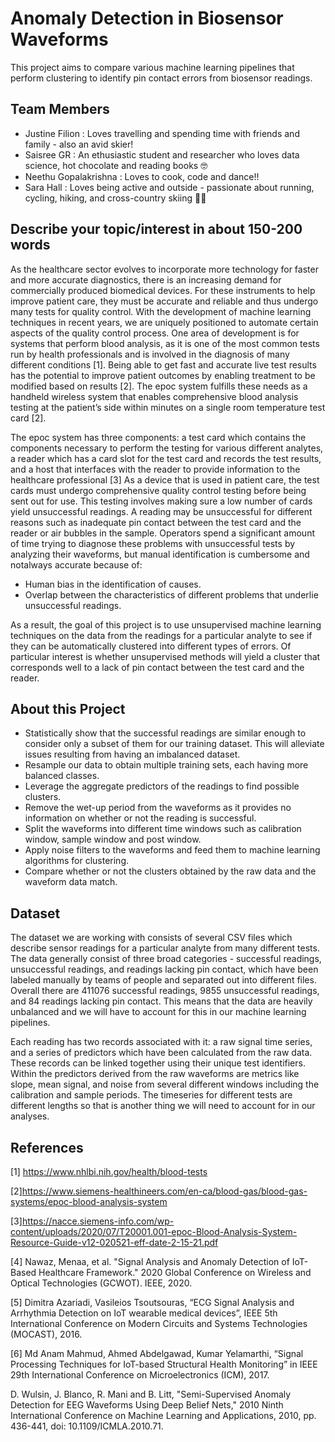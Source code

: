 # Anomaly Detection in Biosensor Waveforms 

This project aims to compare various machine learning pipelines that perform clustering to identify pin contact errors from biosensor readings. 

## Team Members

- Justine Filion : Loves travelling and spending time with friends and family - also an avid skier! 
- Saisree GR : An ethusiastic student and researcher who loves data science, hot chocolate and reading books 🤓
- Neethu Gopalakrishna : Loves to cook, code and dance!!
- Sara Hall : Loves being active and outside - passionate about running, cycling, hiking, and cross-country skiing 🚵‍♀️

## Describe your topic/interest in about 150-200 words

As the healthcare sector evolves to incorporate more technology for faster and more accurate diagnostics, there is an increasing demand for commercially produced biomedical devices. For these instruments to help improve patient care, they must be accurate and reliable and thus undergo many tests for quality control. With the development of machine learning techniques in recent years, we are uniquely positioned to automate certain aspects of the quality control process.
One area of development is for systems that perform blood analysis, as it is one of the most common tests run by health professionals and is involved in the diagnosis of many different conditions [1]. Being able to get fast and accurate live test results has the potential to improve patient outcomes by enabling treatment to be modified based on results [2]. The epoc system fulfills these needs as a handheld wireless system that enables comprehensive blood analysis testing at the patient’s side within minutes on a single room temperature test card [2].

The epoc system has three components: a test card which contains the components necessary to perform the testing for various different analytes, a reader which has a card slot for the test card and records the test results, and a host that interfaces with the reader to provide information to the healthcare professional [3] As a device that is used in patient care, the test cards must undergo comprehensive quality control testing before being sent out for use. This testing involves making sure a low number of cards yield unsuccessful readings. A reading may be unsuccessful for different reasons such as inadequate pin contact between the test card and the reader or air bubbles in the sample. Operators spend a significant amount of time trying to diagnose these problems with unsuccessful tests by analyzing their waveforms, but manual identification is cumbersome and notalways accurate because of:

- Human bias in the identification of causes.
- Overlap between the characteristics of different problems that underlie unsuccessful readings.

As a result, the goal of this project is to use unsupervised machine learning techniques on the data from the readings for a particular analyte to see if they can be automatically clustered into different types of errors. Of particular interest is whether unsupervised methods will yield a cluster that corresponds well to a lack of pin contact between the test card and the reader.

## About this Project

- Statistically show that the successful readings are similar enough to consider only a subset of them for our training dataset. This will alleviate issues resulting from having an imbalanced dataset. 
- Resample our data to obtain multiple training sets, each having more balanced classes.
- Leverage the aggregate predictors of the readings to find possible clusters.
- Remove the wet-up period from the waveforms as it provides no information on whether or not the reading is successful. 
- Split the waveforms into different time windows such as calibration window, sample window and post window. 
- Apply noise filters to the waveforms and feed them to machine learning algorithms for clustering.
- Compare whether or not the clusters obtained by the raw data and the waveform data match.


## Dataset

The dataset we are working with consists of several CSV files which describe sensor readings for a particular analyte from many different tests. The data generally consist of three broad categories - successful readings, unsuccessful readings, and readings lacking pin contact, which have been labeled manually by teams of people and separated out into different files. Overall there are 411076 successful readings,  9855 unsuccessful readings, and 84 readings lacking pin contact. This means that the data are heavily unbalanced and we will have to account for this in our machine learning pipelines. 

Each reading has two records associated with it: a raw signal time series, and a series of predictors which have been calculated from the raw data. These records can be linked together using their unique test identifiers. Within the predictors derived from the raw waveforms are metrics like slope, mean signal, and noise from several different windows including the calibration and sample periods. The timeseries for different tests are different lengths so that is another thing we will need to account for in our analyses. 

## References 

[1] https://www.nhlbi.nih.gov/health/blood-tests

[2]https://www.siemens-healthineers.com/en-ca/blood-gas/blood-gas-systems/epoc-blood-analysis-system

[3]https://nacce.siemens-info.com/wp-content/uploads/2020/07/T20001.001-epoc-Blood-Analysis-System-Resource-Guide-v12-020521-eff-date-2-15-21.pdf

[4] Nawaz, Menaa, et al. "Signal Analysis and Anomaly Detection of IoT-Based Healthcare Framework." 2020 Global Conference on Wireless and Optical Technologies (GCWOT). IEEE, 2020.

[5] Dimitra Azariadi, Vasileios Tsoutsouras, “ECG Signal Analysis and Arrhythmia Detection on IoT wearable medical devices”, IEEE 5th International Conference on Modern Circuits and Systems Technologies (MOCAST), 2016.

[6] Md Anam Mahmud, Ahmed Abdelgawad, Kumar Yelamarthi, “Signal Processing Techniques for IoT-based Structural Health Monitoring” in IEEE 29th International Conference on Microelectronics (ICM), 2017.

D. Wulsin, J. Blanco, R. Mani and B. Litt, "Semi-Supervised Anomaly Detection for EEG Waveforms Using Deep Belief Nets," 2010 Ninth International Conference on Machine Learning and Applications, 2010, pp. 436-441, doi: 10.1109/ICMLA.2010.71.



